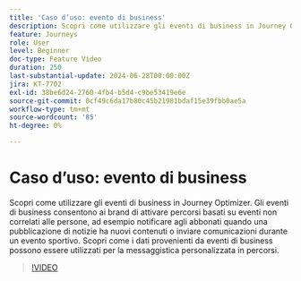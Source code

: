 ```yaml
---
title: 'Caso d’uso: evento di business'
description: Scopri come utilizzare gli eventi di business in Journey Optimizer. Scopri come i dati provenienti da eventi di business possono essere utilizzati per la messaggistica personalizzata in percorsi.
feature: Journeys
role: User
level: Beginner
doc-type: Feature Video
duration: 250
last-substantial-update: 2024-06-28T00:00:00Z
jira: KT-7702
exl-id: 38be6d24-2760-4fb4-b5d4-c9be53419e6e
source-git-commit: 0cf49c6da17b80c45b21981bdaf15e39fbb0ae5a
workflow-type: tm+mt
source-wordcount: '85'
ht-degree: 0%

---
```



# Caso d’uso: evento di business

Scopri come utilizzare gli eventi di business in Journey Optimizer. Gli eventi di business consentono ai brand di attivare percorsi basati su eventi non correlati alle persone, ad esempio notificare agli abbonati quando una pubblicazione di notizie ha nuovi contenuti o inviare comunicazioni durante un evento sportivo. Scopri come i dati provenienti da eventi di business possono essere utilizzati per la messaggistica personalizzata in percorsi.

>[!VIDEO](https://video.tv.adobe.com/v/334234/?learn=on)
